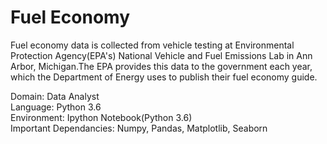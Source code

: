 # Fuel Economy

Fuel economy data is collected from vehicle testing at Environmental Protection Agency(EPA's) National Vehicle and Fuel Emissions
Lab in Ann Arbor, Michigan.The EPA provides this data to the government each year, which the Department of Energy uses to publish 
their fuel economy guide.

<p>
Domain: Data Analyst</br>
Language: Python 3.6</br>
Environment: Ipython Notebook(Python 3.6)</br>
Important Dependancies: Numpy, Pandas, Matplotlib, Seaborn</br>
<p/>
